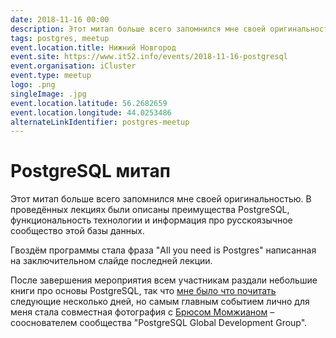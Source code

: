 ```yaml
---
date: 2018-11-16 00:00
description: Этот митап больше всего запомнился мне своей оригинальностью. В проведённых лекциях были описаны преимущества PostgreSQL, функциональность технологии и информация про русскоязычное сообщество этой базы данных.
tags: postgres, meetup
event.location.title: Нижний Новгород
event.site: https://www.it52.info/events/2018-11-16-postgresql
event.organisation: iCluster
event.type: meetup
logo: .png
singleImage: .jpg
event.location.latitude: 56.2682659
event.location.longitude: 44.0253486
alternateLinkIdentifier: postgres-meetup
---
```

# PostgreSQL митап

Этот митап больше всего запомнился мне своей оригинальностью. В проведённых лекциях были описаны преимущества PostgreSQL, функциональность технологии и информация про русскоязычное сообщество этой базы данных.

Гвоздём программы стала фраза "All you need is Postgres" написанная на заключительном слайде последней лекции.

После завершения мероприятия всем участникам раздали небольшие книги про основы PostgreSQL, так что [мне было что почитать](https://coolone.ru/books/postgres-for-beginners/) следующие несколько дней, но самым главным событием лично для меня стала совместная фотография с [Брюсом Момжианом](https://momjian.us/) – сооснователем сообщества "PostgreSQL Global Development Group".

